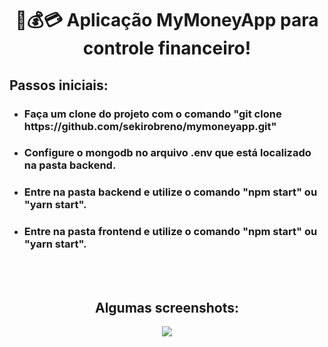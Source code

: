 <h1 align="center">💸💰💳 Aplicação MyMoneyApp para controle financeiro!</h1>

<h2>Passos iniciais:</h2>
<ul>
    <li>
        <h3>Faça um clone do projeto com o comando "git clone https://github.com/sekirobreno/mymoneyapp.git"</h3>
    </li>
    <li><h3>Configure o mongodb no arquivo .env que está localizado na pasta backend.</h3></li>
    <li><h3>Entre na pasta backend e utilize o comando "npm start" ou "yarn start".</h3></li>
    <li><h3>Entre na pasta frontend e utilize o comando "npm start" ou "yarn start".</h3></li>
</ul>
<br>
<br>
<h2 align="center">Algumas screenshots:</h2>

<p align="center">
    <img src="https://i.imgur.com/7utvaL3.png">
</p>
